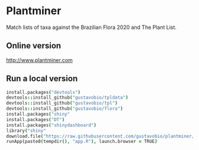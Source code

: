# Plantminer
Match lists of taxa against the Brazilian Flora 2020 and The Plant List.

## Online version
http://www.plantminer.com

## Run a local version
```coffee
install.packages("devtools")
devtools::install_github("gustavobio/tpldata")
devtools::install_github("gustavobio/tpl")
devtools::install_github("gustavobio/flora")
install.packages("shiny"
install.packages("DT")
install.packages("shinydashboard")
library("shiny"
download.file("https://raw.githubusercontent.com/gustavobio/plantminer/master/app.R", paste0(tempdir(), "app.R"))
runApp(paste0(tempdir(), "app.R"), launch.browser = TRUE)
```
